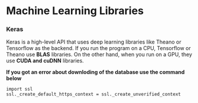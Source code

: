 # Machine Learning Libraries

### Keras 
Keras is a high-level API that uses deep learning libraries like Theano or Tensorflow as the backend. If you run the program on a CPU, Tensorflow or Theano use **BLAS** libraries. On the other hand, when you run on a GPU, they use **CUDA and cuDNN** libraries.

**If you got an error about downloding of the database use the command below**
```
import ssl
ssl._create_default_https_context = ssl._create_unverified_context
``` 
